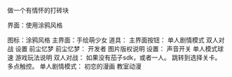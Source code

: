 做一个有情怀的打砖块

界面：使用涂鸦风格
	
图标：涂鸦风格
主界面：手绘萌少女
道具：
主界面按钮：
	单人剧情模式
	双人对战
	设置
	前尘忆梦
前尘忆梦：
	开发者
	图片版权说明
设置：
	声音开关
	单人模式球速
	游戏玩法说明
双人对战：
	如果没有茄子sdk，或者一人。
	跳转到选择关卡。
	多点触控。
单人剧情模式：
	初恋的漫画
	教室动漫
